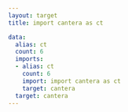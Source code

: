 ```yaml
---
layout: target
title: import cantera as ct

data:
  alias: ct
  count: 6
  imports:
  - alias: ct
    count: 6
    import: import cantera as ct
    target: cantera
  target: cantera
---
```

